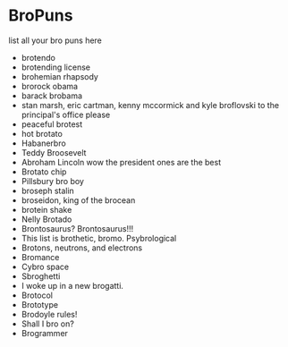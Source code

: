 # BroPuns
list all your bro puns here

+ brotendo
+ brotending license
+ brohemian rhapsody
+ brorock obama
+ barack brobama
+ stan marsh, eric cartman, kenny mccormick and kyle broflovski to the principal's office please
+ peaceful brotest
+ hot brotato
+ Habanerbro
+ Teddy Broosevelt
+ Abroham Lincoln wow the president ones are the best
+ Brotato chip
+ Pillsbury bro boy
+ broseph stalin
+ broseidon, king of the brocean
+ brotein shake
+ Nelly Brotado
+ Brontosaurus? Brontosaurus!!!
+ This list is brothetic, bromo. Psybrological
+ Brotons, neutrons, and electrons
+ Bromance
+ Cybro space
+ Sbroghetti
+ I woke up in a new brogatti.
+ Brotocol
+ Brototype
+ Brodoyle rules!
+ Shall I bro on?
+ Brogrammer

